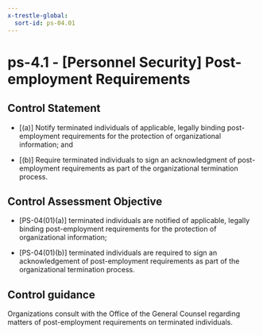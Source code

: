 ```yaml
---
x-trestle-global:
  sort-id: ps-04.01
---
```


# ps-4.1 - \[Personnel Security\] Post-employment Requirements

## Control Statement

- \[(a)\] Notify terminated individuals of applicable, legally binding post-employment requirements for the protection of organizational information; and

- \[(b)\] Require terminated individuals to sign an acknowledgment of post-employment requirements as part of the organizational termination process.

## Control Assessment Objective

- \[PS-04(01)(a)\] terminated individuals are notified of applicable, legally binding post-employment requirements for the protection of organizational information;

- \[PS-04(01)(b)\] terminated individuals are required to sign an acknowledgement of post-employment requirements as part of the organizational termination process.

## Control guidance

Organizations consult with the Office of the General Counsel regarding matters of post-employment requirements on terminated individuals.
